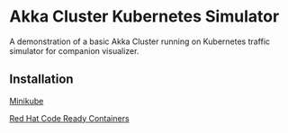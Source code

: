 
# Akka Cluster Kubernetes Simulator

A demonstration of a basic Akka Cluster running on Kubernetes traffic simulator for companion visualizer.

## Installation

[Minikube](https://github.com/mckeeh3/akka-cluster-kubernetes-simulator/blob/main/README-minikube.md)

[Red Hat Code Ready Containers](https://github.com/mckeeh3/akka-cluster-kubernetes-simulator/blob/main/README-minikube.md)
